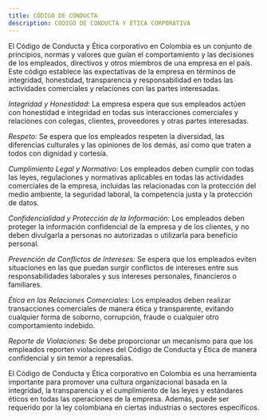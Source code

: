 ```yaml
---
title: CÓDIGO DE CONDUCTA
description: CODIGO DE CONDUCTA Y ETICA CORPORATIVA
---
```


El Código de Conducta y Ética corporativo en Colombia es un conjunto de principios, normas y valores que guían el comportamiento y las decisiones de los empleados, directivos y otros miembros de una empresa en el país. Este código establece las expectativas de la empresa en términos de integridad, honestidad, transparencia y responsabilidad en todas las actividades comerciales y relaciones con las partes interesadas.

*Integridad y Honestidad:* La empresa espera que sus empleados actúen con honestidad e integridad en todas sus interacciones comerciales y relaciones con colegas, clientes, proveedores y otras partes interesadas.

*Respeto:* Se espera que los empleados respeten la diversidad, las diferencias culturales y las opiniones de los demás, así como que traten a todos con dignidad y cortesía.

*Cumplimiento Legal y Normativo:* Los empleados deben cumplir con todas las leyes, regulaciones y normativas aplicables en todas las actividades comerciales de la empresa, incluidas las relacionadas con la protección del medio ambiente, la seguridad laboral, la competencia justa y la protección de datos.

*Confidencialidad y Protección de la Información:* Los empleados deben proteger la información confidencial de la empresa y de los clientes, y no deben divulgarla a personas no autorizadas o utilizarla para beneficio personal.

*Prevención de Conflictos de Intereses:* Se espera que los empleados eviten situaciones en las que puedan surgir conflictos de intereses entre sus responsabilidades laborales y sus intereses personales, financieros o familiares.

*Ética en las Relaciones Comerciales:* Los empleados deben realizar transacciones comerciales de manera ética y transparente, evitando cualquier forma de soborno, corrupción, fraude o cualquier otro comportamiento indebido.

*Reporte de Violaciones:* Se debe proporcionar un mecanismo para que los empleados reporten violaciones del Código de Conducta y Ética de manera confidencial y sin temor a represalias.

El Código de Conducta y Ética corporativo en Colombia es una herramienta importante para promover una cultura organizacional basada en la integridad, la transparencia y el cumplimiento de las leyes y estándares éticos en todas las operaciones de la empresa. Además, puede ser requerido por la ley colombiana en ciertas industrias o sectores específicos.
